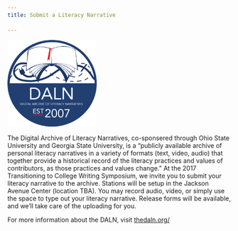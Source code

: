 ```yaml
---
title: Submit a Literacy Narrative

---
```

![DALN Logo](/assets/daln.png)

The Digital Archive of Literacy Narratives, co-sponsered through Ohio State University and Georgia State University, is a “publicly available archive of personal literacy narratives in a variety of formats (text, video, audio) that together provide a historical record of the literacy practices and values of contributors, as those practices and values change.” At the 2017 Transitioning to College Writing Symposium, we invite you to submit your literacy narrative to the archive. Stations will be setup in the Jackson Avenue Center (location TBA). You may record audio, video, or simply use the space to type out your literacy narrative. Release forms will be available, and we’ll take care of the uploading for you.

For more information about the DALN, visit [thedaln.org/](http://www.thedaln.org/)
